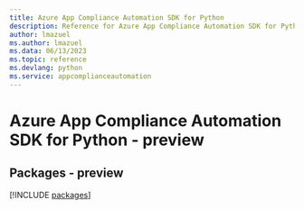 ```yaml
---
title: Azure App Compliance Automation SDK for Python
description: Reference for Azure App Compliance Automation SDK for Python
author: lmazuel
ms.author: lmazuel
ms.data: 06/13/2023
ms.topic: reference
ms.devlang: python
ms.service: appcomplianceautomation
---
```

# Azure App Compliance Automation SDK for Python - preview
## Packages - preview
[!INCLUDE [packages](app-compliance-automation-index.md)]